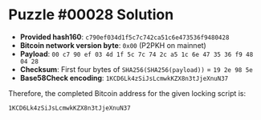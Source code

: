 # Puzzle #00028 Solution

- **Provided hash160**: `c790ef034d1f5c7c742ca51c6e473536f9480428`
- **Bitcoin network version byte**: `0x00` (P2PKH on mainnet)
- **Payload**: `00 c7 90 ef 03 4d 1f 5c 7c 74 2c a5 1c 6e 47 35 36 f9 48 04 28`
- **Checksum**: First four bytes of `SHA256(SHA256(payload))` = `19 2e 98 5e`
- **Base58Check encoding**: `1KCD6Lk4zSiJsLcmwkKZX8n3tJjeXnuN37`

Therefore, the completed Bitcoin address for the given locking script is:

```
1KCD6Lk4zSiJsLcmwkKZX8n3tJjeXnuN37
```
